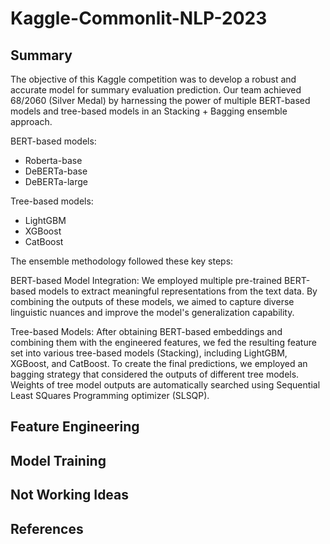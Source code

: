 # Kaggle-Commonlit-NLP-2023

## Summary
The objective of this Kaggle competition was to develop a robust and accurate model for summary evaluation prediction. Our team achieved 68/2060 (Silver Medal) by harnessing the power of multiple BERT-based models and tree-based models in an Stacking + Bagging ensemble approach.

BERT-based models: 
* Roberta-base
* DeBERTa-base
* DeBERTa-large

Tree-based models:
* LightGBM
* XGBoost
* CatBoost

The ensemble methodology followed these key steps:

BERT-based Model Integration: We employed multiple pre-trained BERT-based models to extract meaningful representations from the text data. By combining the outputs of these models, we aimed to capture diverse linguistic nuances and improve the model's generalization capability.

Tree-based Models: After obtaining BERT-based embeddings and combining them with the engineered features, we fed the resulting feature set into various tree-based models (Stacking), including LightGBM, XGBoost, and CatBoost. To create the final predictions, we employed an bagging strategy that considered the outputs of different tree models. Weights of tree model outputs are automatically searched using Sequential Least SQuares Programming optimizer (SLSQP). 

## Feature Engineering

## Model Training

## Not Working Ideas

## References
